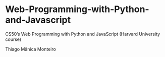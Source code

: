 # Web-Programming-with-Python-and-Javascript
CS50’s Web Programming with Python and JavaScript (Harvard University course)

Thiago Mânica Monteiro